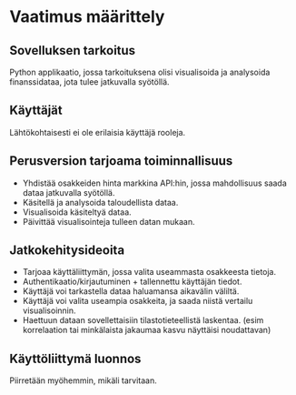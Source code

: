 # Vaatimus määrittely

## Sovelluksen tarkoitus

Python applikaatio, jossa tarkoituksena olisi visualisoida ja analysoida finanssidataa, jota tulee jatkuvalla syötöllä. 

## Käyttäjät

Lähtökohtaisesti ei ole erilaisia käyttäjä rooleja. 


## Perusversion tarjoama toiminnallisuus

* Yhdistää osakkeiden hinta markkina API:hin, jossa mahdollisuus saada dataa jatkuvalla syötöllä.
* Käsitellä ja analysoida taloudellista dataa.
* Visualisoida käsiteltyä dataa.
* Päivittää visualisointeja tulleen datan mukaan.



## Jatkokehitysideoita

* Tarjoaa käyttäliittymän, jossa valita useammasta osakkeesta tietoja.
* Authentikaatio/kirjautuminen + tallennettu käyttäjän tiedot.
* Käyttäjä voi tarkastella dataa haluamansa aikavälin väliltä.
* Käyttäjä voi valita useampia osakkeita, ja saada niistä vertailu visualisoinnin.
* Haettuun dataan sovellettaisiin tilastotieteellistä laskentaa. (esim korrelaation tai minkälaista jakaumaa kasvu näyttäisi noudattavan) 


## Käyttöliittymä luonnos

Piirretään myöhemmin, mikäli tarvitaan. 
